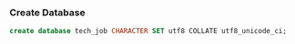 
### Create Database
```sql
create database tech_job CHARACTER SET utf8 COLLATE utf8_unicode_ci;
```

